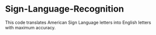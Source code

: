 # Sign-Language-Recognition
This code translates American Sign Language letters into English letters with maximum accuracy.
